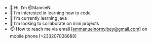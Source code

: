 - 👋 Hi, I’m @MannieN
- 👀 I’m interested in learning how to code
- 🌱 I’m currently learning java
- 💞️ I’m looking to collaborate on mini projects
- 📫 How to reach me via email [emmanuelnornyibey@gmail.com] on mobile phone [+233207036688]

<!---
MannieN/MannieN is a ✨ special ✨ repository because its `README.md` (this file) appears on your GitHub profile.
You can click the Preview link to take a look at your changes.
--->
